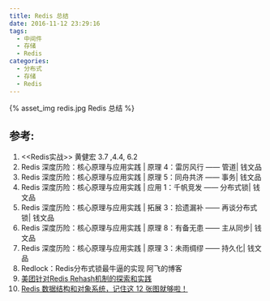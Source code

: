 ```yaml
---
title: Redis 总结
date: 2016-11-12 23:29:16
tags:
  - 中间件
  - 存储
  - Redis
categories: 
  - 分布式
  - 存储
  - Redis    
---
```


{% asset_img redis.jpg Redis 总结 %}

## 参考:

1. <<Redis实战>> 黄健宏 3.7 ,4.4, 6.2
2. Redis 深度历险：核心原理与应用实践 | 原理 4：雷厉风行 —— 管道| 钱文品
3. Redis 深度历险：核心原理与应用实践 | 原理 5：同舟共济 —— 事务| 钱文品
4. Redis 深度历险：核心原理与应用实践 | 应用 1：千帆竞发 —— 分布式锁| 钱文品
5. Redis 深度历险：核心原理与应用实践 | 拓展 3：拾遗漏补 —— 再谈分布式锁| 钱文品
6. Redis 深度历险：核心原理与应用实践 | 原理 8：有备无患 —— 主从同步| 钱文品
7. Redis 深度历险：核心原理与应用实践 | 原理 3：未雨绸缪 —— 持久化| 钱文品
8. Redlock：Redis分布式锁最牛逼的实现 阿飞的博客
9. [美团针对Redis Rehash机制的探索和实践](https://www.cnblogs.com/meituantech/p/9376472.html)
10. [Redis 数据结构和对象系统，记住这 12 张图就够啦！](https://mp.weixin.qq.com/s/fO0yoHGqtFH5lpu6688h2w)


